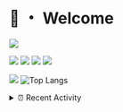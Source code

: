# 👋 ・ Welcome
![](https://komarev.com/ghpvc/?username=Lorenzo0111)

![](https://img.shields.io/badge/Java-ED8B00?style=for-the-badge&logo=java&logoColor=white)
![](https://img.shields.io/badge/JavaScript-323330?style=for-the-badge&logo=javascript&logoColor=F7DF1E)
![](https://img.shields.io/badge/Node.js-339933?style=for-the-badge&logo=nodedotjs&logoColor=white)
![](https://img.shields.io/badge/React-20232A?style=for-the-badge&logo=react&logoColor=61DAFB)

[![](https://github-readme-stats.vercel.app/api?username=Lorenzo0111&show_icons=true&count_private=true)](https://github.com/Lorenzo0111)
![Top Langs](https://github-readme-stats.vercel.app/api/top-langs/?username=Lorenzo0111&layout=compact)

<details>
<summary>⏰ Recent Activity</summary>

<!--RECENT_ACTIVITY:start-->
1. ![issueOpened] **Issue opened:** [Lorenzo0111/SpigotUpdatesBot#9](https://github.com/Lorenzo0111/SpigotUpdatesBot/issues/9)
2. ![prMerged] **Pull request merged:** [Lorenzo0111/SpigotUpdatesBot#5](https://github.com/Lorenzo0111/SpigotUpdatesBot/pull/5)
3. ![release] Released [v2.4 - Fixes and features](https://github.com/Lorenzo0111/RocketJoin/releases/tag/2.4) in [Lorenzo0111/RocketJoin](https://github.com/Lorenzo0111/RocketJoin)
4. ![issueClosed] **Issue closed:** [ZombieStriker/QualityArmory#287](https://github.com/ZombieStriker/QualityArmory/issues/287)
5. ![comment] **Commented:** [ZombieStriker/QualityArmory#287](https://github.com/ZombieStriker/QualityArmory/issues/287#issuecomment-1099094605)
6. ![issueClosed] **Issue closed:** [ZombieStriker/QualityArmory#258](https://github.com/ZombieStriker/QualityArmory/issues/258)
7. ![comment] **Commented:** [ZombieStriker/QualityArmory#316](https://github.com/ZombieStriker/QualityArmory/issues/316#issuecomment-1099093988)
8. ![prMerged] **Pull request merged:** [Lorenzo0111/NodeBin#76](https://github.com/Lorenzo0111/NodeBin/pull/76)
9. ![prMerged] **Pull request merged:** [Lorenzo0111/NodeBin#77](https://github.com/Lorenzo0111/NodeBin/pull/77)
10. ![issueClosed] **Issue closed:** [ZombieStriker/QualityArmory#320](https://github.com/ZombieStriker/QualityArmory/issues/320)
<!--RECENT_ACTIVITY:end-->


<!--RECENT_ACTIVITY:last_update-->
Last Updated: Friday, April 15th, 2022, 12:20:55 PM
<!--RECENT_ACTIVITY:last_update_end-->
</details>

[issueOpened]: https://cdn.jsdelivr.net/gh/Readme-Workflows/Readme-Icons@main/icons/octicons/IssueOpenedOld.svg
[issueClosed]: https://cdn.jsdelivr.net/gh/Readme-Workflows/Readme-Icons@main/icons/octicons/IssueClosedOld.svg

[prOpened]: https://cdn.jsdelivr.net/gh/Readme-Workflows/Readme-Icons@main/icons/octicons/PullRequestOpened.svg
[prClosed]: https://cdn.jsdelivr.net/gh/Readme-Workflows/Readme-Icons@main/icons/octicons/PullRequestClosed.svg
[prMerged]: https://cdn.jsdelivr.net/gh/Readme-Workflows/Readme-Icons@main/icons/octicons/PullRequestMerged.svg

[comment]: https://cdn.jsdelivr.net/gh/Readme-Workflows/Readme-Icons@main/icons/octicons/Comment.svg

[changesRequested]: https://cdn.jsdelivr.net/gh/Readme-Workflows/Readme-Icons@main/icons/octicons/RequestedChanges.svg
[approved]: https://cdn.jsdelivr.net/gh/Readme-Workflows/Readme-Icons@main/icons/octicons/ApprovedChanges.svg

[repoCreated]: https://cdn.jsdelivr.net/gh/Readme-Workflows/Readme-Icons@main/icons/octicons/Repository.svg
[release]: https://cdn.jsdelivr.net/gh/Readme-Workflows/Readme-Icons@main/icons/octicons/Release.svg
[star]: https://cdn.jsdelivr.net/gh/Readme-Workflows/Readme-Icons@main/icons/octicons/StarredRepository.svg
[wiki]: https://cdn.jsdelivr.net/gh/Readme-Workflows/Readme-Icons@main/icons/octicons/Wiki.svg
[fork]: https://cdn.jsdelivr.net/gh/Readme-Workflows/Readme-Icons@main/icons/octicons/ForkedRepository.svg
[people]: https://cdn.jsdelivr.net/gh/Readme-Workflows/Readme-Icons@main/icons/octicons/People.svg
